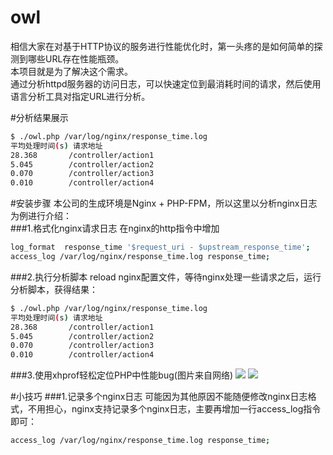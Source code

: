 # owl
相信大家在对基于HTTP协议的服务进行性能优化时，第一头疼的是如何简单的探测到哪些URL存在性能瓶颈。<br>
本项目就是为了解决这个需求。<br>
通过分析httpd服务器的访问日志，可以快速定位到最消耗时间的请求，然后使用语言分析工具对指定URL进行分析。<br>

#分析结果展示
``` bash
$ ./owl.php /var/log/nginx/response_time.log 
平均处理时间(s) 请求地址 
28.368       /controller/action1 
5.045        /controller/action2 
0.070        /controller/action3 
0.010        /controller/action4 
```

#安装步骤
本公司的生成环境是Nginx + PHP-FPM，所以这里以分析nginx日志为例进行介绍：<br>
###1.格式化nginx请求日志
在nginx的http指令中增加
``` bash
log_format  response_time '$request_uri - $upstream_response_time';
access_log /var/log/nginx/response_time.log response_time;
```
###2.执行分析脚本
reload nginx配置文件，等待nginx处理一些请求之后，运行分析脚本，获得结果：<br>
``` bash
$ ./owl.php /var/log/nginx/response_time.log 
平均处理时间(s) 请求地址 
28.368       /controller/action1 
5.045        /controller/action2 
0.070        /controller/action3 
0.010        /controller/action4 
```
###3.使用xhprof轻松定位PHP中性能bug(图片来自网络)
![](https://raw.githubusercontent.com/freemanCD/owl/master/Images/xhprof-2.jpg)
![](https://raw.githubusercontent.com/freemanCD/owl/master/Images/xhprof-1.jpg)

#小技巧
###1.记录多个nginx日志
可能因为其他原因不能随便修改nginx日志格式，不用担心，nginx支持记录多个nginx日志，主要再增加一行access_log指令即可：<br>
``` bash
access_log /var/log/nginx/response_time.log response_time;
```


